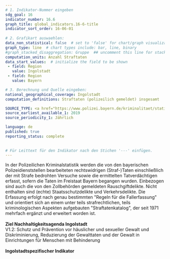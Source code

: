 ```yaml
---
# 1. Indikator-Nummer eingeben 
sdg_goal: 16 
indicator_number: 16.6
graph_title: global_indicators.16-6-title
indicator_sort_order: 16-06-01
 
# 2. Grafikart auswaehlen: 
data_non_statistical: false  # set to 'false' for chart/graph visualization 
graph_type: line  # chart types include: bar, line, binary 
#graph_stacked_disaggregation: Gruppe  ## uncomment this line for stacked bars. eplace 'Geschlecht' with the field of aggregation. 
computation_units: Anzahl Straftaten
data_start_values:  # initialize the field to be shown  
 - field: Region 
   value: Ingolstadt 
 - field: Region 
   value: Bayern 

# 3. Berechnung und Quelle eingeben: 
national_geographical_coverage: Ingolstadt 
computation_definitions: Straftaten (polizeilich gemeldet) insgesamt

SOURCE_TYPE: <a href="https://www.polizei.bayern.de/kriminalitaet/statistik/index.html">Polzei Oberbayern Nord</a>  # data source  
source_earliest_available_1: 2019
source_periodicity_1: Jährlich

language: de   
published: true 
reporting_status: complete
 
 
# Für Leittext für den Indikator nach den Stichen '---' einfügen. 
---
```

In der Polizeilichen Kriminalstatistik werden die von den bayerischen Polizeidienststellen bearbeiteten rechtswidrigen (Straf-)Taten einschließlich der mit Strafe bedrohten Versuche sowie die ermittelten Tatverdächtigen erfasst, sofern die Taten im Freistaat Bayern begangen wurden. Einbezogen sind auch die von den Zollbehörden gemeldeten Rauschgiftdelikte. Nicht enthalten sind (echte) Staatsschutzdelikte und Verkehrsdelikte. Die Erfassung erfolgt nach genau bestimmten "Regeln für die Fallerfassung" und orientiert sich an einem unter teils strafrechtlichen, teils kriminologischen Aspekten aufgebauten "Straftatenkatalog", der seit 1971 mehrfach ergänzt und erweitert worden ist. <br>
<br>
<b>Ziel Nachhaltigkeitsagenda Ingolstadt</b><br>
V1.2: Schutz und Prävention vor häuslicher und sexueller Gewalt und Diskriminierung, Reduzierung der Gewalttaten und der Gewalt in Einrichtungen für Menschen mit Behinderung<br>
<br>
<b>Ingolstadtspezifischer Indikator</b>
